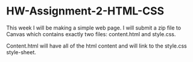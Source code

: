 # HW-Assignment-2-HTML-CSS
This week I will be making a simple web page. I will submit a zip file to Canvas which contains exactly two files: 
     content.html and style.css. 
      
Content.html will have all of the html content and will link to the style.css style-sheet.
